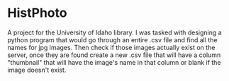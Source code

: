 # HistPhoto
A project for the University of Idaho library. I was tasked with designing a python program that would go through an entire .csv file and find all the names for jpg images. Then check if those images actually exist on the server, once they are found create a new .csv file that will have a column "thumbnail" that will have the image's name in that column or blank if the image doesn't exist.

